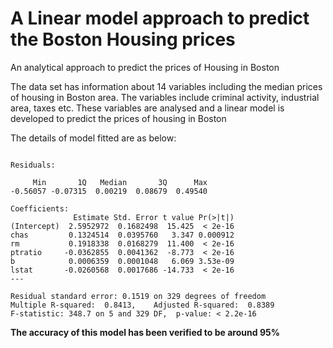 # A Linear model approach to predict the Boston Housing prices 
An analytical approach to predict the prices of Housing in Boston

The data set has information about 14 variables including the median prices of housing in Boston area. The variables include criminal activity, industrial area, taxes etc.
These variables are analysed and a linear model is developed to predict the prices of housing in Boston

The details of model fitted are as below:

```lm(formula = log(medv) ~ chas + rm + ptratio + b^2 + lstat, data = train2)

Residuals:

     Min       1Q   Median       3Q      Max 
-0.56057 -0.07315  0.00219  0.08679  0.49540 

Coefficients:
              Estimate Std. Error t value Pr(>|t|)    
(Intercept)  2.5952972  0.1682498  15.425  < 2e-16 
chas         0.1324514  0.0395760   3.347 0.000912 
rm           0.1918338  0.0168279  11.400  < 2e-16 
ptratio     -0.0362855  0.0041362  -8.773  < 2e-16 
b            0.0006359  0.0001048   6.069 3.53e-09 
lstat       -0.0260568  0.0017686 -14.733  < 2e-16 
---

Residual standard error: 0.1519 on 329 degrees of freedom
Multiple R-squared:  0.8413,	Adjusted R-squared:  0.8389 
F-statistic: 348.7 on 5 and 329 DF,  p-value: < 2.2e-16
```

**The accuracy of this model has been verified to be around 95%**         

